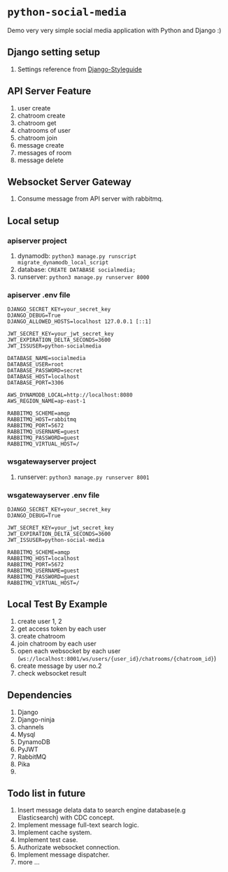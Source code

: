 # `python-social-media`

Demo very very simple social media application with Python and Django :)

## Django setting setup

1. Settings reference from [Django-Styleguide](https://github.com/HackSoftware/Django-Styleguide?tab=readme-ov-file#settings)

## API Server Feature

1. user create
2. chatroom create
3. chatroom get
4. chatrooms of user
5. chatroom join
6. message create
7. messages of room
8. message delete

## Websocket Server Gateway

1. Consume message from API server with rabbitmq.


## Local setup

### apiserver project

1. dynamodb: `python3 manage.py runscript migrate_dynamodb_local_script`
2. database: `CREATE DATABASE socialmedia;`
3. runserver: `python3 manage.py runserver 8000`

### apiserver .env file

```
DJANGO_SECRET_KEY=your_secret_key
DJANGO_DEBUG=True
DJANGO_ALLOWED_HOSTS=localhost 127.0.0.1 [::1]

JWT_SECRET_KEY=your_jwt_secret_key
JWT_EXPIRATION_DELTA_SECONDS=3600
JWT_ISSUSER=python-socialmedia

DATABASE_NAME=socialmedia
DATABASE_USER=root
DATABASE_PASSWORD=secret
DATABASE_HOST=localhost
DATABASE_PORT=3306

AWS_DYNAMODB_LOCAL=http://localhost:8080
AWS_REGION_NAME=ap-east-1

RABBITMQ_SCHEME=amqp
RABBITMQ_HOST=rabbitmq
RABBITMQ_PORT=5672
RABBITMQ_USERNAME=guest
RABBITMQ_PASSWORD=guest
RABBITMQ_VIRTUAL_HOST=/
```

### wsgatewayserver project

1. runserver: `python3 manage.py runserver 8001`

### wsgatewayserver .env file

```
DJANGO_SECRET_KEY=your_secret_key
DJANGO_DEBUG=True

JWT_SECRET_KEY=your_jwt_secret_key
JWT_EXPIRATION_DELTA_SECONDS=3600
JWT_ISSUSER=python-social-media

RABBITMQ_SCHEME=amqp
RABBITMQ_HOST=localhost
RABBITMQ_PORT=5672
RABBITMQ_USERNAME=guest
RABBITMQ_PASSWORD=guest
RABBITMQ_VIRTUAL_HOST=/
```

## Local Test By Example

1. create user 1, 2
2. get access token by each user
3. create chatroom
4. join chatroom by each user
5. open each websocket by each user (`ws://localhost:8001/ws/users/{user_id}/chatrooms/{chatroom_id}`)
6. create message by user no.2
7. check websocket result

## Dependencies

1. Django
2. Django-ninja
3. channels
4. Mysql
5. DynamoDB
6. PyJWT
7. RabbitMQ
8. Pika
9. 
## Todo list in future

1. Insert message delata data to search engine database(e.g Elasticsearch) with CDC concept.
2. Implement message full-text search logic.
3. Implement cache system.
4. Implement test case.
5. Authorizate websocket connection.
6. Implement message dispatcher.
7. more ...

